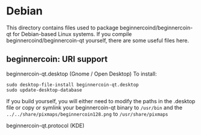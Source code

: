 
Debian
====================
This directory contains files used to package beginnercoind/beginnercoin-qt
for Debian-based Linux systems. If you compile beginnercoind/beginnercoin-qt yourself, there are some useful files here.

## beginnercoin: URI support ##


beginnercoin-qt.desktop  (Gnome / Open Desktop)
To install:

	sudo desktop-file-install beginnercoin-qt.desktop
	sudo update-desktop-database

If you build yourself, you will either need to modify the paths in
the .desktop file or copy or symlink your beginnercoin-qt binary to `/usr/bin`
and the `../../share/pixmaps/beginnercoin128.png` to `/usr/share/pixmaps`

beginnercoin-qt.protocol (KDE)

